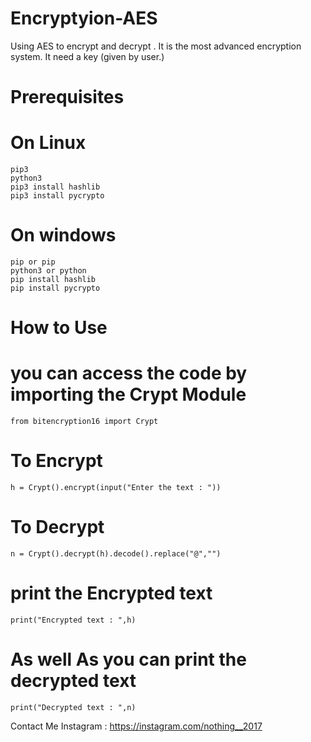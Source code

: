 # Encryptyion-AES
Using AES to encrypt and decrypt . It is the most advanced encryption system. It need a key (given by user.)

# Prerequisites
   # On Linux
    pip3
    python3
    pip3 install hashlib 
    pip3 install pycrypto 
    
   # On windows
    pip or pip
    python3 or python
    pip install hashlib 
    pip install pycrypto
    
# How to Use
  # you can access the code by importing the Crypt Module
    from bitencryption16 import Crypt
  # To Encrypt 
    h = Crypt().encrypt(input("Enter the text : "))
  # To Decrypt 
    n = Crypt().decrypt(h).decode().replace("@","")
  # print the Encrypted text
    print("Encrypted text : ",h)
  # As well As you can print the decrypted text
    print("Decrypted text : ",n)


Contact Me 
Instagram :  https://instagram.com/nothing__2017
